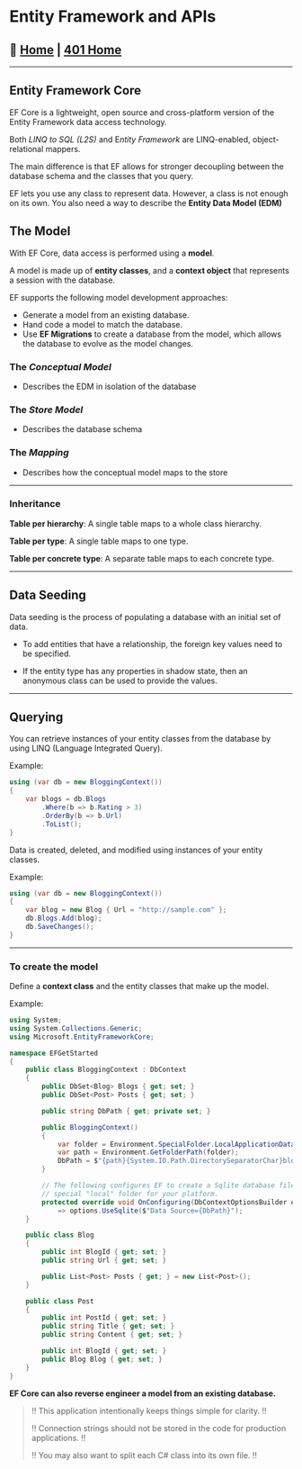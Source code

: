 # Entity Framework and APIs

## 🏡 [**Home**](https://mistidinzy.github.io/ReadingNotes/) | [**401 Home**](https://bit.ly/3EcMrF6)

---

## Entity Framework Core

EF Core is a lightweight, open source and cross-platform version of the Entity Framework data access technology.

Both *LINQ to SQL (L2S)* and E*ntity Framework* are LINQ-enabled, object-relational mappers.

The main difference is that EF allows for stronger decoupling between the database schema and the classes that you query.

EF lets you use any class to represent data. However, a class is not enough on its own. You also need a way to describe the **Entity Data Model (EDM)**

## The Model

With EF Core, data access is performed using a **model**.

A model is made up of **entity classes**, and a **context object** that represents a session with the database.

EF supports the following model development approaches:

* Generate a model from an existing database.
* Hand code a model to match the database.
* Use **EF Migrations** to create a database from the model, which allows the database to evolve as the model changes.

### The *Conceptual Model*

* Describes the EDM in isolation of the database

### The *Store Model*

* Describes the database schema

### The *Mapping*

* Describes how the conceptual model maps to the store

---

### Inheritance

**Table per hierarchy**: A single table maps to a whole class hierarchy.

**Table per type**: A single table maps to one type.

**Table per concrete type**: A separate table maps to each concrete type.

---

## Data Seeding

Data seeding is the process of populating a database with an initial set of data.

* To add entities that have a relationship, the foreign key values need to be specified.

* If the entity type has any properties in shadow state, then an anonymous class can be used to provide the values.

---

## Querying

You can retrieve instances of your entity classes from the database by using LINQ (Language Integrated Query).

Example:

```C#
using (var db = new BloggingContext())
{
    var blogs = db.Blogs
        .Where(b => b.Rating > 3)
        .OrderBy(b => b.Url)
        .ToList();
}
```

Data is created, deleted, and modified using instances of your entity classes.

Example:

```C#
using (var db = new BloggingContext())
{
    var blog = new Blog { Url = "http://sample.com" };
    db.Blogs.Add(blog);
    db.SaveChanges();
}
```

---

### **To create the model**

Define a **context class** and the entity classes that make up the model.

Example:

```C#
using System;
using System.Collections.Generic;
using Microsoft.EntityFrameworkCore;

namespace EFGetStarted
{
    public class BloggingContext : DbContext
    {
        public DbSet<Blog> Blogs { get; set; }
        public DbSet<Post> Posts { get; set; }

        public string DbPath { get; private set; }

        public BloggingContext()
        {
            var folder = Environment.SpecialFolder.LocalApplicationData;
            var path = Environment.GetFolderPath(folder);
            DbPath = $"{path}{System.IO.Path.DirectorySeparatorChar}blogging.db";
        }

        // The following configures EF to create a Sqlite database file in the
        // special "local" folder for your platform.
        protected override void OnConfiguring(DbContextOptionsBuilder options)
            => options.UseSqlite($"Data Source={DbPath}");
    }

    public class Blog
    {
        public int BlogId { get; set; }
        public string Url { get; set; }

        public List<Post> Posts { get; } = new List<Post>();
    }

    public class Post
    {
        public int PostId { get; set; }
        public string Title { get; set; }
        public string Content { get; set; }

        public int BlogId { get; set; }
        public Blog Blog { get; set; }
    }
}
```

**EF Core can also reverse engineer a model from an existing database.**

> ‼️ This application intentionally keeps things simple for clarity. ‼️
>
> ‼️ Connection strings should not be stored in the code for production applications. ‼️
>
> ‼️ You may also want to split each C# class into its own file. ‼️
